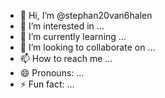 - 👋 Hi, I’m @stephan20van6halen
- 👀 I’m interested in ...
- 🌱 I’m currently learning ...
- 💞️ I’m looking to collaborate on ...
- 📫 How to reach me ...
- 😄 Pronouns: ...
- ⚡ Fun fact: ...

<!---
stephan20van6halen/stephan20van6halen is a ✨ special ✨ repository because its `README.md` (this file) appears on your GitHub profile.
You can click the Preview link to take a look at your changes.
--->

